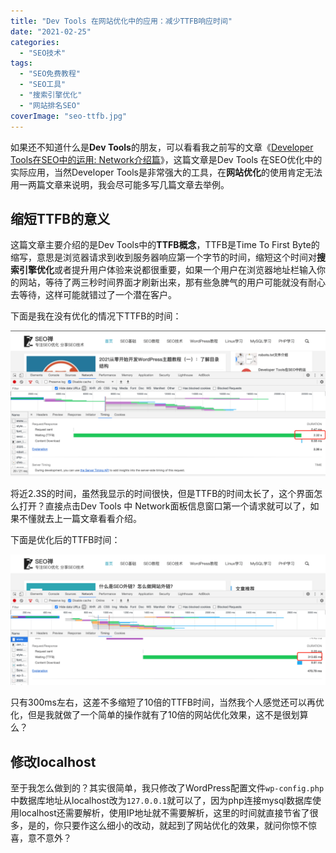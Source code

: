 ```yaml
---
title: "Dev Tools 在网站优化中的应用：减少TTFB响应时间"
date: "2021-02-25"
categories: 
  - "SEO技术"
tags: 
  - "SEO免费教程"
  - "SEO工具"
  - "搜索引擎优化"
  - "网站排名SEO"
coverImage: "seo-ttfb.jpg"
---
```


如果还不知道什么是**Dev Tools**的朋友，可以看看我之前写的文章《[Developer Tools在SEO中的运用: Network介绍篇](https://www.helloyu.top/seo/developer-tools-network-seo.html)》，这篇文章是Dev Tools 在SEO优化中的实际应用，当然Developer Tools是非常强大的工具，在**网站优化**的使用肯定无法用一两篇文章来说明，我会尽可能多写几篇文章去举例。

## 缩短TTFB的意义

这篇文章主要介绍的是Dev Tools中的**TTFB概念**，TTFB是Time To First Byte的缩写，意思是浏览器请求到收到服务器响应第一个字节的时间，缩短这个时间对**搜索引擎优化**或者提升用户体验来说都很重要，如果一个用户在浏览器地址栏输入你的网站，等待了两三秒时间界面才刷新出来，那有些急脾气的用户可能就没有耐心去等待，这样可能就错过了一个潜在客户。

下面是我在没有优化的情况下TTFB的时间：

![未优化TTFB时间](images/未优化TTFB时间-1024x472.png)

将近2.3S的时间，虽然我显示的时间很快，但是TTFB的时间太长了，这个界面怎么打开？直接点击Dev Tools 中 Network面板信息窗口第一个请求就可以了，如果不懂就去上一篇文章看看介绍。

下面是优化后的TTFB时间：

![TTFB优化后](images/TTFB优化后-1024x426.png)

只有300ms左右，这差不多缩短了10倍的TTFB时间，当然我个人感觉还可以再优化，但是我就做了一个简单的操作就有了10倍的网站优化效果，这不是很划算么？

## 修改localhost

至于我怎么做到的？其实很简单，我只修改了WordPress配置文件`wp-config.php`中数据库地址从localhost改为`127.0.0.1`就可以了，因为php连接mysql数据库使用localhost还需要解析，使用IP地址就不需要解析，这里的时间就直接节省了很多，是的，你只要作这么细小的改动，就起到了网站优化的效果，就问你惊不惊喜，意不意外？
